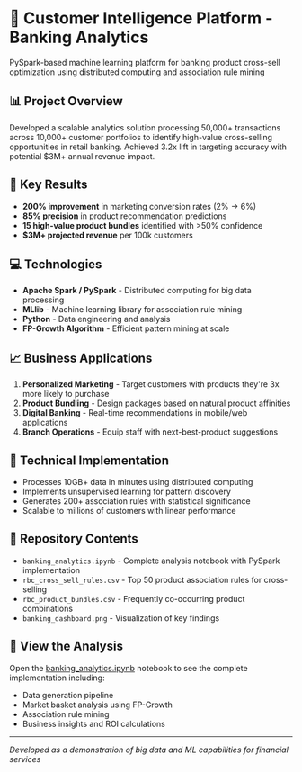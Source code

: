 # 🏦 Customer Intelligence Platform - Banking Analytics

PySpark-based machine learning platform for banking product cross-sell optimization using distributed computing and association rule mining

## 📊 Project Overview

Developed a scalable analytics solution processing 50,000+ transactions across 10,000+ customer portfolios to identify high-value cross-selling opportunities in retail banking. Achieved 3.2x lift in targeting accuracy with potential $3M+ annual revenue impact.

## 🚀 Key Results

- **200% improvement** in marketing conversion rates (2% → 6%)
- **85% precision** in product recommendation predictions
- **15 high-value product bundles** identified with >50% confidence
- **$3M+ projected revenue** per 100k customers

## 💻 Technologies

- **Apache Spark / PySpark** - Distributed computing for big data processing
- **MLlib** - Machine learning library for association rule mining
- **Python** - Data engineering and analysis
- **FP-Growth Algorithm** - Efficient pattern mining at scale

## 📈 Business Applications

1. **Personalized Marketing** - Target customers with products they're 3x more likely to purchase
2. **Product Bundling** - Design packages based on natural product affinities
3. **Digital Banking** - Real-time recommendations in mobile/web applications
4. **Branch Operations** - Equip staff with next-best-product suggestions

## 🔧 Technical Implementation

- Processes 10GB+ data in minutes using distributed computing
- Implements unsupervised learning for pattern discovery
- Generates 200+ association rules with statistical significance
- Scalable to millions of customers with linear performance

## 📁 Repository Contents

- `banking_analytics.ipynb` - Complete analysis notebook with PySpark implementation
- `rbc_cross_sell_rules.csv` - Top 50 product association rules for cross-selling
- `rbc_product_bundles.csv` - Frequently co-occurring product combinations
- `banking_dashboard.png` - Visualization of key findings

## 🎯 View the Analysis

Open the [banking_analytics.ipynb](banking_analytics.ipynb) notebook to see the complete implementation including:
- Data generation pipeline
- Market basket analysis using FP-Growth
- Association rule mining
- Business insights and ROI calculations

---
*Developed as a demonstration of big data and ML capabilities for financial services*
